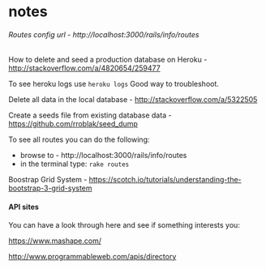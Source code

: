 # notes

###### Routes config url - http://localhost:3000/rails/info/routes

How to delete and seed a production database on Heroku - http://stackoverflow.com/a/4820654/259477

To see heroku logs use ```heroku logs```
Good way to troubleshoot.


Delete all data in the local database - http://stackoverflow.com/a/5322505


Create a seeds file from existing database data - https://github.com/rroblak/seed_dump

To see all routes you can do the following:
* browse to - http://localhost:3000/rails/info/routes
* in the terminal type: `rake routes`

Boostrap Grid System - https://scotch.io/tutorials/understanding-the-bootstrap-3-grid-system


#### API sites

You can have a look through here and see if something interests you:

https://www.mashape.com/

http://www.programmableweb.com/apis/directory

